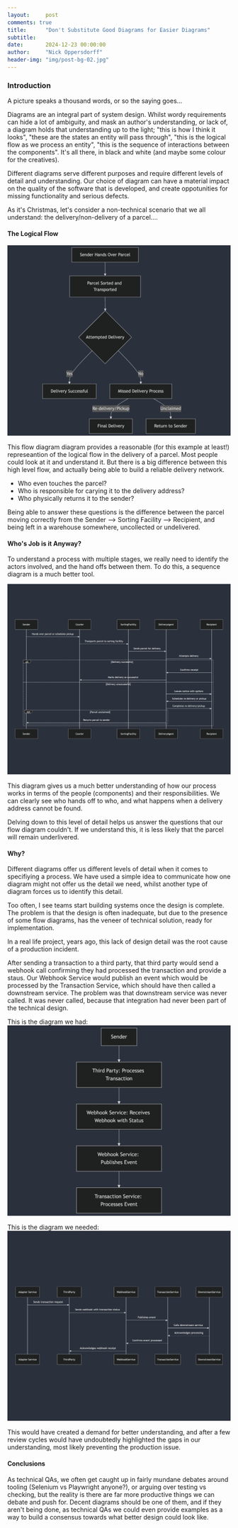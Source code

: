 ```yaml
---
layout:     post
comments: true
title:      "Don't Substitute Good Diagrams for Easier Diagrams"
subtitle:   
date:       2024-12-23 00:00:00
author:     "Nick Oppersdorff"
header-img: "img/post-bg-02.jpg"
---
```


### Introduction
A picture speaks a thousand words, or so the saying goes...

Diagrams are an integral part of system design.  Whilst wordy requirements can hide a lot of ambiguity, and mask an author's understanding, or lack of, a diagram holds that understanding up to the light;  "this is how I think it looks",  "these are the states an entity will pass through",  "this is the logical flow as we process an entity",  "this is the sequence of interactions between the components".  It's all there, in black and white (and maybe some colour for the creatives).  

Different diagrams serve different purposes and require different levels of detail and understanding.  Our choice of diagram can have a material impact on the quality of the software that is developed, and create oppotunities for missing functionality and serious defects.

As it's Christmas, let's consider a non-technical scenario that we all understand: the delivery/non-delivery of a parcel....

#### The Logical Flow

![flow_diagram.png](/assets/img/2024/december/flow_diagram.png)


This flow diagram diagram provides a reasonable (for this example at least!) represeantion of the logical flow in the delivery of a parcel.  Most people could look at it and understand it.  But there is a big difference between this high level flow, and actually being able to build a reliable delivery network.  

- Who even touches the parcel? 
- Who is responsible for carying it to the delivery address?  
- Who physically returns it to the sender?

Being able to answer these questions is the difference between the parcel moving correctly from the Sender -->  Sorting Facility --> Recipient, and being left in a warehouse somewhere, uncollected or undelivered.

#### Who's Job is it Anyway?
To understand a process with multiple stages, we really need to identify the actors involved, and the hand offs between them.  To do this, a sequence diagram is a much better tool.  

![sequence_diagram.png](/assets/img/2024/december/sequence_diagram.png)

This diagram gives us a much better understanding of how our process works in terms of the people (components) and their responsibilities.  We can clearly see who hands off to who, and what happens when a delivery address cannot be found.

Delving down to this level of detail helps us answer the questions that our flow diagram couldn't.  If we understand this, it is less likely that the parcel will remain underlivered.

#### Why?
Different diagrams offer us different levels of detail when it comes to specifiying a process.  We have used a simple idea to communicate how one diagram might not offer us the detail we need, whilst another type of diagram forces us to identify this detail.

Too often, I see teams start building systems once the design is complete.  The problem is that the design is often inadequate, but due to the presence of some flow diagrams, has the veneer of technical solution, ready for implementation.

In a real life project, years ago, this lack of design detail was the root cause of a production incident.

After sending a transaction to a third party, that third party would send a webhook call confirming they had processed the transaction and provide a staus.  Our Webhook Service would publish an event which would be processed by the Transaction Service, which should have then called a downstream service.  The problem was that downstream service was never called.  It was never called, because that integration had never been part of the technical design.

This is the diagram we had:
![the_diagram_we_had.png](/assets/img/2024/december/the_diagram_we_had.png)

This is the diagram we needed:
![the_diagram_we_needed.png](/assets/img/2024/december/the_diagram_we_needed.png)

This would have created a demand for better understanding, and after a few review cycles would have undoubtedly highlighted the gaps in our understanding, most likely preventing the production issue.

#### Conclusions
As technical QAs, we often get caught up in fairly mundane debates around tooling (Selenium vs Playwright anyone?), or arguing over testing vs checking, but the reality is there are far more productive things we can debate and push for.  Decent diagrams should be one of them, and if they aren't being done, as technical QAs we could even provide examples as a way to build a consensus towards what better design could look like.
